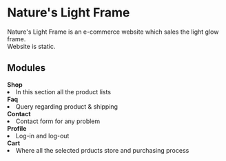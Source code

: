 # Nature's Light Frame
 Nature's Light Frame is an e-commerce website which sales the light glow frame.
<br>
 Website is static.
<br>
<h2>Modules</h2>
<b>Shop</b>
<li>In this section all the product lists</li>
<b>Faq</b>
<li>Query regarding product & shipping</li>
<b>Contact</b>
<li>Contact form for any problem</li>
<b>Profile</b>
<li>Log-in and log-out</li>
<b>Cart</b>
<li>Where all the selected prducts store and purchasing process</li>